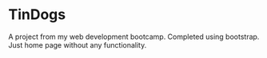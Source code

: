 # TinDogs
A project from my web development bootcamp. Completed using bootstrap. Just home page without any functionality. 
